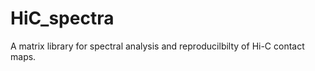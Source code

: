 # HiC_spectra

A matrix library for spectral analysis and reproducilbilty of Hi-C contact maps.




